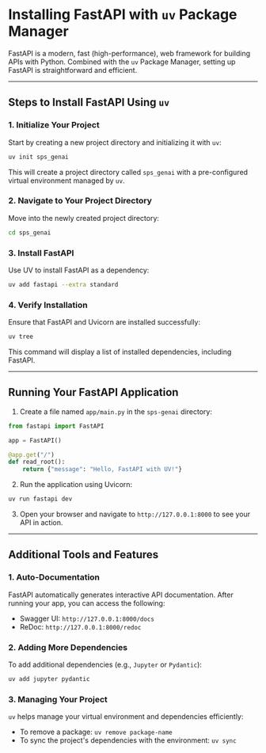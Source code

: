 # Installing FastAPI with `uv` Package Manager

FastAPI is a modern, fast (high-performance), web framework for building APIs with Python. Combined with the `uv` Package Manager, setting up FastAPI is straightforward and efficient.

---

## Steps to Install FastAPI Using `uv`

### 1. Initialize Your Project

Start by creating a new project directory and initializing it with `uv`:
```bash
uv init sps_genai
```
This will create a project directory called `sps_genai` with a pre-configured virtual environment managed by `uv`.

### 2. Navigate to Your Project Directory
Move into the newly created project directory:
```bash
cd sps_genai
```

### 3. Install FastAPI
Use UV to install FastAPI as a dependency:
```bash
uv add fastapi --extra standard
```

### 4. Verify Installation
Ensure that FastAPI and Uvicorn are installed successfully:
```bash
uv tree
```
This command will display a list of installed dependencies, including FastAPI.

---

## Running Your FastAPI Application

1. Create a file named `app/main.py` in the `sps-genai` directory:

```python
from fastapi import FastAPI

app = FastAPI()

@app.get("/")
def read_root():
    return {"message": "Hello, FastAPI with UV!"}
```

2. Run the application using Uvicorn:
```bash
uv run fastapi dev
```

3. Open your browser and navigate to `http://127.0.0.1:8000` to see your API in action.

---

## Additional Tools and Features

### 1. Auto-Documentation
FastAPI automatically generates interactive API documentation. After running your app, you can access the following:
- Swagger UI: `http://127.0.0.1:8000/docs`
- ReDoc: `http://127.0.0.1:8000/redoc`

### 2. Adding More Dependencies
To add additional dependencies (e.g., `Jupyter` or `Pydantic`):
```bash
uv add jupyter pydantic
```

### 3. Managing Your Project
`uv` helps manage your virtual environment and dependencies efficiently:
- To remove a package: `uv remove package-name`
- To sync the project's dependencies with the environment: `uv sync`
